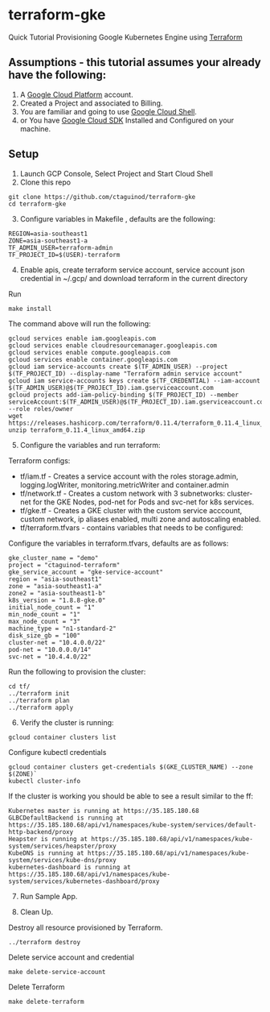 # terraform-gke
Quick Tutorial Provisioning Google Kubernetes Engine using [Terraform](https://www.terraform.io/docs/providers/google/index.html)

## Assumptions -  this tutorial assumes your already have the following:
1. A [Google Cloud Platform](https://cloud.google.com/) account.
2. Created a Project and associated to Billing. 
3. You are familiar and going to use [Google Cloud Shell](https://cloud.google.com/shell/).
4. or You have [Google Cloud SDK](https://cloud.google.com/sdk/docs/) Installed and Configured on your machine.
 
## Setup
1. Launch GCP Console, Select Project and Start Cloud Shell 
2. Clone this repo
```
git clone https://github.com/ctaguinod/terraform-gke
cd terraform-gke
```

3. Configure variables in Makefile , defaults are the following:
```
REGION=asia-southeast1
ZONE=asia-southeast1-a
TF_ADMIN_USER=terraform-admin
TF_PROJECT_ID=$(USER)-terraform
```

4. Enable apis, create terraform service account, service account json credential in ~/.gcp/ and download terraform in the current directory

Run 
```
make install
```

The command above will run the following:

```
gcloud services enable iam.googleapis.com
gcloud services enable cloudresourcemanager.googleapis.com
gcloud services enable compute.googleapis.com
gcloud services enable container.googleapis.com
gcloud iam service-accounts create $(TF_ADMIN_USER) --project $(TF_PROJECT_ID) --display-name "Terraform admin service account"
gcloud iam service-accounts keys create $(TF_CREDENTIAL) --iam-account $(TF_ADMIN_USER)@$(TF_PROJECT_ID).iam.gserviceaccount.com
gcloud projects add-iam-policy-binding $(TF_PROJECT_ID) --member serviceAccount:$(TF_ADMIN_USER)@$(TF_PROJECT_ID).iam.gserviceaccount.com --role roles/owner
wget https://releases.hashicorp.com/terraform/0.11.4/terraform_0.11.4_linux_amd64.zip
unzip terraform_0.11.4_linux_amd64.zip
```

5. Configure the variables and run terraform: 

Terraform configs:
* tf/iam.tf - Creates a service account with the roles storage.admin, logging.logWriter, monitoring.metricWriter and container.admin
* tf/network.tf - Creates a custom network with 3 subnetworks: cluster-net for the GKE Nodes, pod-net for Pods and svc-net for k8s services.
* tf/gke.tf - Creates a GKE cluster with the custom service acccount, custom network, ip aliases enabled, multi zone and autoscaling enabled.
* tf/terraform.tfvars - contains variables that needs to be configured:

Configure the variables in terraform.tfvars, defaults are as follows: 
```
gke_cluster_name = "demo"
project = "ctaguinod-terraform"
gke_service_account = "gke-service-account"
region = "asia-southeast1"
zone = "asia-southeast1-a"
zone2 = "asia-southeast1-b"
k8s_version = "1.8.8-gke.0"
initial_node_count = "1"
min_node_count = "1"
max_node_count = "3"
machine_type = "n1-standard-2"
disk_size_gb = "100"
cluster-net = "10.4.0.0/22"
pod-net = "10.0.0.0/14"
svc-net = "10.4.4.0/22"
```

Run the following to provision the cluster:
```
cd tf/
../terraform init
../terraform plan
../terraform apply
```

6. Verify the cluster is running:
```
gcloud container clusters list

```

Configure kubectl credentials 
```
gcloud container clusters get-credentials $(GKE_CLUSTER_NAME) --zone $(ZONE)`
kubectl cluster-info
```

If the cluster is working you should be able to see a result similar to the ff:
```
Kubernetes master is running at https://35.185.180.68
GLBCDefaultBackend is running at https://35.185.180.68/api/v1/namespaces/kube-system/services/default-http-backend/proxy
Heapster is running at https://35.185.180.68/api/v1/namespaces/kube-system/services/heapster/proxy
KubeDNS is running at https://35.185.180.68/api/v1/namespaces/kube-system/services/kube-dns/proxy
kubernetes-dashboard is running at https://35.185.180.68/api/v1/namespaces/kube-system/services/kubernetes-dashboard/proxy
```

7. Run Sample App.

8. Clean Up.

Destroy all resource provisioned by Terraform.
```
../terraform destroy
```

Delete service account and credential
```
make delete-service-account
```

Delete Terraform
```
make delete-terraform
```


